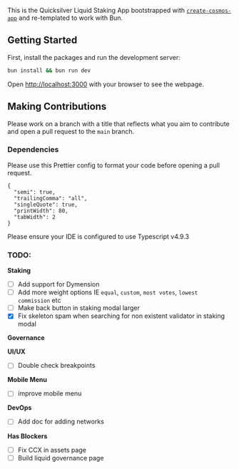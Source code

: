This is the Quicksilver Liquid Staking App bootstrapped with [`create-cosmos-app`](https://github.com/cosmology-tech/create-cosmos-app) and re-templated to work with Bun.

## Getting Started

First, install the packages and run the development server:

```bash
bun install && bun run dev
```

Open [http://localhost:3000](http://localhost:3000) with your browser to see the webpage.

## Making Contributions

Please work on a branch with a title that reflects what you aim to contribute and open a pull request to the `main` branch.

### Dependencies

Please use this Prettier config to format your code before opening a pull request.

```
{
  "semi": true,
  "trailingComma": "all",
  "singleQuote": true,
  "printWidth": 80,
  "tabWidth": 2
}

```

Please ensure your IDE is configured to use Typescript v4.9.3

### TODO:

**Staking**

- [ ] Add support for Dymension
- [ ] Add more weight options IE `equal`, `custom`, `most votes`, `lowest commission` etc
- [ ] Make back button in staking modal larger
- [x] Fix skeleton spam when searching for non existent validator in staking modal

**Governance**

**UI/UX**

- [ ] Double check breakpoints

**Mobile Menu**

- [ ] improve mobile menu

**DevOps**

- [ ] Add doc for adding networks

**Has Blockers**

- [ ] Fix CCX in assets page
- [ ] Build liquid governance page
